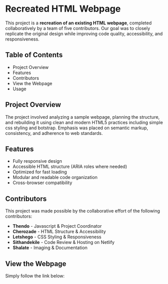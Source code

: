 

# Recreated HTML Webpage

This project is a **recreation of an existing HTML webpage**, completed collaboratively by a team of five contributors. Our goal was to closely replicate the original design while improving code quality, accessibility, and responsiveness.

## Table of Contents
- Project Overview
- Features
- Contributors
- View the Webpage
- Usage

## Project Overview
The project involved analyzing a sample webpage, planning the structure, and rebuilding it using clean and modern HTML5 practices including simple css styling and botstrap. Emphasis was placed on semantic markup, consistency, and adherence to web standards.

## Features
- Fully responsive design
- Accessible HTML structure (ARIA roles where needed)
- Optimized for fast loading
- Modular and readable code organization
- Cross-browser compatibility

## Contributors
This project was made possible by the collaborative effort of the following contributors:
- **Thendo** - Javascript & Project Coordinator
- **Cherozade** - HTML Structure & Accessibility
- **Letshego** - CSS Styling & Responsiveness
- **Sithandekile** - Code Review & Hosting on Netlify 
- **Shalate** - Imaging & Documentation

## View the Webpage
Simply follow the link below:

